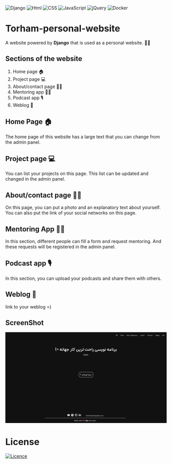 ![Django](https://img.shields.io/badge/Django-092E20?style=for-the-badge&logo=django&logoColor=green)
![Html](https://img.shields.io/badge/HTML5-E34F26?style=for-the-badge&logo=html5&logoColor=white)
![CSS](https://img.shields.io/badge/CSS3-1572B6?style=for-the-badge&logo=css3&logoColor=white)
![JavaScript](https://img.shields.io/badge/JavaScript-323330?style=for-the-badge&logo=javascript&logoColor=F7DF1E)
![jQuery](https://img.shields.io/badge/jQuery-0769AD?style=for-the-badge&logo=jquery&logoColor=white)
![Docker](https://img.shields.io/badge/Docker-2CA5E0?style=for-the-badge&logo=docker&logoColor=white)


# Torham-personal-website
A website powered by **Django** that is used as a personal website. 🐍🍃

## Sections of the website
1. Home page 🏠
2. Project page 💻
3. About/contact page 👨‍💻
4. Mentoring app 👨‍🏫
5. Podcast app 🎙
6. Weblog 🌈


## Home Page 🏠
The home page of this website has a large text that you can change from the admin panel.

## Project page 💻
You can list your projects on this page. This list can be updated and changed in the admin panel.

## About/contact page 👨‍💻
On this page, you can put a photo and an explanatory text about yourself. You can also put the link of your social networks on this page.

## Mentoring App 👨‍🏫
In this section, different people can fill a form and request mentoring. And these requests will be registered in the admin panel.

## Podcast app 🎙
In this section, you can upload your podcasts and share them with others.

## Weblog 🌈
link to your weblog =)


## ScreenShot
![home page](./readme_files/index_image.png)

# License
[![Licence](https://img.shields.io/github/license/Ileriayo/markdown-badges?style=for-the-badge)](./LICENSE)
